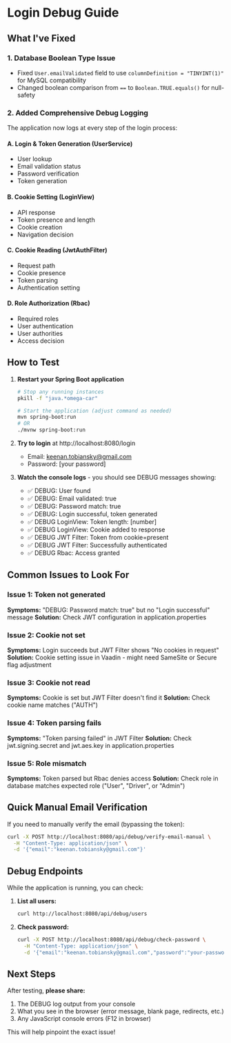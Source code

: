 # Login Debug Guide

## What I've Fixed

### 1. Database Boolean Type Issue
- Fixed `User.emailValidated` field to use `columnDefinition = "TINYINT(1)"` for MySQL compatibility
- Changed boolean comparison from `==` to `Boolean.TRUE.equals()` for null-safety

### 2. Added Comprehensive Debug Logging

The application now logs at every step of the login process:

#### A. Login & Token Generation (UserService)
- User lookup
- Email validation status
- Password verification
- Token generation

#### B. Cookie Setting (LoginView)
- API response
- Token presence and length
- Cookie creation
- Navigation decision

#### C. Cookie Reading (JwtAuthFilter)
- Request path
- Cookie presence
- Token parsing
- Authentication setting

#### D. Role Authorization (Rbac)
- Required roles
- User authentication
- User authorities
- Access decision

## How to Test

1. **Restart your Spring Boot application**
   ```bash
   # Stop any running instances
   pkill -f "java.*omega-car"
   
   # Start the application (adjust command as needed)
   mvn spring-boot:run
   # OR
   ./mvnw spring-boot:run
   ```

2. **Try to login** at http://localhost:8080/login
   - Email: keenan.tobiansky@gmail.com
   - Password: [your password]

3. **Watch the console logs** - you should see DEBUG messages showing:
   - ✅ DEBUG: User found
   - ✅ DEBUG: Email validated: true
   - ✅ DEBUG: Password match: true
   - ✅ DEBUG: Login successful, token generated
   - ✅ DEBUG LoginView: Token length: [number]
   - ✅ DEBUG LoginView: Cookie added to response
   - ✅ DEBUG JWT Filter: Token from cookie=present
   - ✅ DEBUG JWT Filter: Successfully authenticated
   - ✅ DEBUG Rbac: Access granted

## Common Issues to Look For

### Issue 1: Token not generated
**Symptoms:** "DEBUG: Password match: true" but no "Login successful" message
**Solution:** Check JWT configuration in application.properties

### Issue 2: Cookie not set
**Symptoms:** Login succeeds but JWT Filter shows "No cookies in request"
**Solution:** Cookie setting issue in Vaadin - might need SameSite or Secure flag adjustment

### Issue 3: Cookie not read
**Symptoms:** Cookie is set but JWT Filter doesn't find it
**Solution:** Check cookie name matches ("AUTH")

### Issue 4: Token parsing fails
**Symptoms:** "Token parsing failed" in JWT Filter
**Solution:** Check jwt.signing.secret and jwt.aes.key in application.properties

### Issue 5: Role mismatch
**Symptoms:** Token parsed but Rbac denies access
**Solution:** Check role in database matches expected role ("User", "Driver", or "Admin")

## Quick Manual Email Verification

If you need to manually verify the email (bypassing the token):

```bash
curl -X POST http://localhost:8080/api/debug/verify-email-manual \
  -H "Content-Type: application/json" \
  -d '{"email":"keenan.tobiansky@gmail.com"}'
```

## Debug Endpoints

While the application is running, you can check:

1. **List all users:**
   ```bash
   curl http://localhost:8080/api/debug/users
   ```

2. **Check password:**
   ```bash
   curl -X POST http://localhost:8080/api/debug/check-password \
     -H "Content-Type: application/json" \
     -d '{"email":"keenan.tobiansky@gmail.com","password":"your-password"}'
   ```

## Next Steps

After testing, **please share:**
1. The DEBUG log output from your console
2. What you see in the browser (error message, blank page, redirects, etc.)
3. Any JavaScript console errors (F12 in browser)

This will help pinpoint the exact issue!

